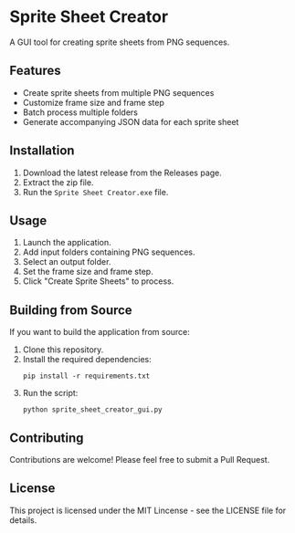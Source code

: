 # Sprite Sheet Creator

A GUI tool for creating sprite sheets from PNG sequences.

## Features

- Create sprite sheets from multiple PNG sequences
- Customize frame size and frame step
- Batch process multiple folders
- Generate accompanying JSON data for each sprite sheet

## Installation

1. Download the latest release from the Releases page.
2. Extract the zip file.
3. Run the `Sprite Sheet Creator.exe` file.

## Usage

1. Launch the application.
2. Add input folders containing PNG sequences.
3. Select an output folder.
4. Set the frame size and frame step.
5. Click "Create Sprite Sheets" to process.

## Building from Source

If you want to build the application from source:

1. Clone this repository.
2. Install the required dependencies:
   ```
   pip install -r requirements.txt
   ```
3. Run the script:
   ```
   python sprite_sheet_creator_gui.py
   ```

## Contributing

Contributions are welcome! Please feel free to submit a Pull Request.

## License

This project is licensed under the MIT Lincense - see the LICENSE file for details.